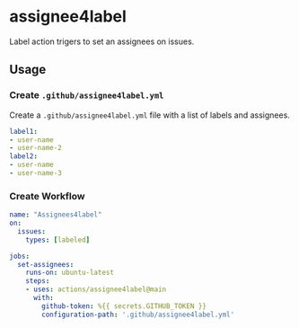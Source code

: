 # assignee4label
Label action trigers to set an assignees on issues.

## Usage

### Create `.github/assignee4label.yml`

Create a `.github/assignee4label.yml` file with a list of labels and assignees.

```yml
label1:
- user-name
- user-name-2
label2:
- user-name
- user-name-3
```

### Create Workflow

```yml
name: "Assignees4label"
on:
  issues:
    types: [labeled]

jobs:
  set-assignees:
    runs-on: ubuntu-latest
    steps:
    - uses: actions/assignee4label@main
      with:
        github-token: %{{ secrets.GITHUB_TOKEN }}
        configuration-path: '.github/assignee4label.yml'
```